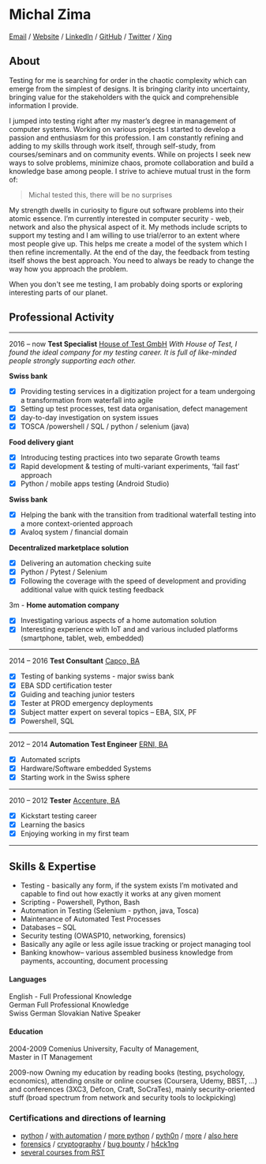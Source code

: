 # Michal Zima

[Email](mailto:miso.zima@1337tester.com) / [Website](https://www.1337tester.com) / [LinkedIn](https://www.linkedin.com/in/1337tester/) / [GitHub](https://github.com/1337tester) / [Twitter](https://twitter.com/1337T3st3r)  / [Xing](https://www.xing.com/profile/Michal_Zima/cv)

## About
Testing for me is searching for order in the chaotic complexity which can emerge from the simplest of designs. It is bringing clarity into uncertainty, bringing value for the stakeholders with the quick and comprehensible information I provide.

I jumped into testing right after my master’s degree in management of computer systems. Working on various projects I started to develop a passion and enthusiasm for this profession. I am constantly refining and adding to my skills through work itself, through self-study, from courses/seminars and on community events. While on projects I seek new ways to solve problems, minimize chaos, promote collaboration and build a knowledge base among people. I strive to achieve mutual trust in the form of:

>Michal tested this, there will be no surprises

My strength dwells in curiosity to figure out software problems into their atomic essence. I’m currently interested in computer security - web, network and also the physical aspect of it. My methods include scripts to support my testing and I am willing to use trial/error to an extent where most people give up. This helps me create a model of the system which I then refine incrementally. At the end of the day, the feedback from testing itself shows the best approach. You need to always be ready to change the way how you approach the problem. 

When you don't see me testing, I am probably doing sports or exploring interesting parts of our planet.

## Professional Activity
---
2016 – now	**Test Specialist** [House of Test GmbH](https://houseoftest.ch/)
_With House of Test, I found the ideal company for my testing career. It is full of like-minded people strongly supporting each other._

**Swiss bank**
- [x] Providing testing services in a digitization project for a team undergoing a transformation from waterfall into agile
- [x] Setting up test processes, test data organisation, defect management
- [x] day-to-day investigation on system issues
- [x] TOSCA /powershell / SQL / python / selenium (java)

**Food delivery giant**
- [x] Introducing testing practices into two separate Growth teams
- [x] Rapid development & testing of multi-variant experiments, ‘fail fast’ approach
- [x] Python  / mobile apps testing (Android Studio)

**Swiss bank**
- [x] Helping the bank with the transition from traditional waterfall testing into a more context-oriented approach
- [x] Avaloq system / financial domain

**Decentralized marketplace solution**
- [x] Delivering an automation checking suite
- [x] Python / Pytest  / Selenium
- [x] Following the coverage with the speed of development and providing additional value with quick testing feedback

3m - **Home automation company**
- [x] Investigating various aspects of a home automation solution
- [x] Interesting experience with IoT and and various included platforms (smartphone, tablet, web, embedded)
---
2014 – 2016	**Test Consultant** [Capco, BA](https://www.capco.com/Contact/Locations-archive/Bratislava)
- [x] Testing of banking systems - major swiss bank
- [x] EBA SDD certification tester
- [x] Guiding and teaching junior testers
- [x] Tester at PROD emergency deployments
- [x] Subject matter expert on several topics – EBA, SIX, PF
- [x] Powershell, SQL
---
2012 – 2014	**Automation Test Engineer** [ERNI, BA](https://www.outsourcing.erni/bratislava)
- [x] Automated scripts
- [x] Hardware/Software embedded Systems
- [x] Starting work in the Swiss sphere 
---
2010 – 2012	**Tester** [Accenture, BA](https://www.accenture.com/sk-en)
- [x] Kickstart testing career
- [x] Learning the basics
- [x] Enjoying working in my first team
---
## Skills & Expertise
*   Testing - basically any form, if the system exists I’m motivated and capable to find out how exactly it works at any given moment
*   Scripting - Powershell, Python, Bash
*   Automation in Testing (Selenium - python, java, Tosca)
*   Maintenance of Automated Test Processes
*   Databases – SQL
*   Security testing (OWASP10, networking, forensics)
*   Basically any agile or less agile issue tracking or project managing tool
*   Banking knowhow– various assembled business knowledge from payments, accounting, document processing

#### Languages

English	 - Full Professional Knowledge \
German	Full Professional Knowledge \
Swiss German
Slovakian	Native Speaker

#### Education
2004-2009	Comenius University, Faculty of Management, \
	Master in IT Management

2009-now	Owning my education by reading books (testing, psychology, economics), attending onsite or online courses (Coursera, Udemy, BBST, ...) and conferences (3XC3, Defcon, Craft, SoCraTes), mainly security-oriented stuff (broad spectrum from network and security tools to lockpicking)

### Certifications and directions of learning
- [python](https://www.hackerrank.com/certificates/2b05ea6d7fe0) / [with automation](https://www.udemy.com/certificate/UC-FRHJVODO/) / [more python](https://courses.edx.org/certificates/0629de5730e34be0864861daacefa488) / [pyth0n](https://courses.edx.org/certificates/3e1bf81675fb47059e4ee193b8e30925) / [more](https://www.coursera.org/api/legacyCertificates.v1/spark/statementOfAccomplishment/972530~4583279/pdf) / [also here](https://www.hackerrank.com/certificates/2b05ea6d7fe0)
- [forensics](https://www.udemy.com/certificate/UC-38XPV8V0/) / [cryptography](https://www.coursera.org/account/accomplishments/verify/5NFZK88SZ5NA) / [bug bounty](https://www.udemy.com/certificate/UC-15RQYEGJ/) / [h4ck1ng](https://tryhackme.com/badge/336286)
- [several courses from RST](https://rapid-software-testing.com/)

